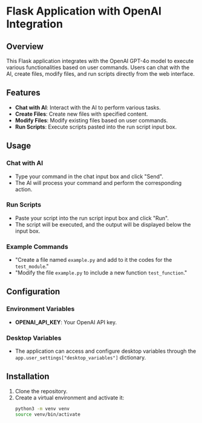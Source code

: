 # Flask Application with OpenAI Integration

## Overview

This Flask application integrates with the OpenAI GPT-4o model to execute various functionalities based on user commands. Users can chat with the AI, create files, modify files, and run scripts directly from the web interface.

## Features

- **Chat with AI**: Interact with the AI to perform various tasks.
- **Create Files**: Create new files with specified content.
- **Modify Files**: Modify existing files based on user commands.
- **Run Scripts**: Execute scripts pasted into the run script input box.

## Usage

### Chat with AI

- Type your command in the chat input box and click "Send".
- The AI will process your command and perform the corresponding action.

### Run Scripts

- Paste your script into the run script input box and click "Run".
- The script will be executed, and the output will be displayed below the input box.

### Example Commands

- "Create a file named `example.py` and add to it the codes for the `test_module`."
- "Modify the file `example.py` to include a new function `test_function`."

## Configuration

### Environment Variables

- **OPENAI_API_KEY**: Your OpenAI API key.

### Desktop Variables

- The application can access and configure desktop variables through the `app.user_settings["desktop_variables"]` dictionary.

## Installation

1. Clone the repository.
2. Create a virtual environment and activate it:
   ```bash
   python3 -m venv venv
   source venv/bin/activate

